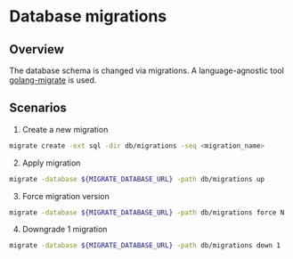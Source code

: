 
# Database migrations

## Overview

The database schema is changed via migrations. 
A language-agnostic tool [golang-migrate](https://github.com/golang-migrate/migrate) is used.

## Scenarios

1. Create a new migration

```bash
migrate create -ext sql -dir db/migrations -seq <migration_name>
```

2. Apply migration

```bash
migrate -database ${MIGRATE_DATABASE_URL} -path db/migrations up
```

3. Force migration version

```bash
migrate -database ${MIGRATE_DATABASE_URL} -path db/migrations force N
```

4. Downgrade 1 migration

```bash
migrate -database ${MIGRATE_DATABASE_URL} -path db/migrations down 1
```